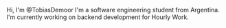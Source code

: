 Hi, I'm @TobiasDemoor I'm a software engineering student from Argentina.  
I'm currently working on backend development for Hourly Work.
